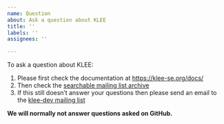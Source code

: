 ```yaml
---
name: Question
about: Ask a question about KLEE
title: ''
labels: ''
assignees: ''

---
```


To ask a question about KLEE:
1. Please first check the documentation at https://klee-se.org/docs/
2. Then check the [searchable mailing list archive](https://www.mail-archive.com/klee-dev@imperial.ac.uk/)
3. If this still doesn’t answer your questions then please send an email to the [klee-dev mailing list](https://klee-se.org/klee-dev/)

**We will normally not answer questions asked on GitHub.**

